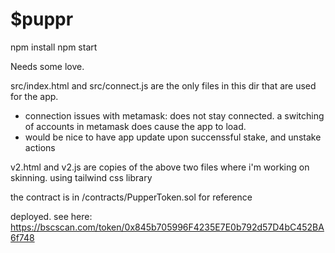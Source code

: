 # $puppr 

npm install
npm start


Needs some love.
 

src/index.html and src/connect.js are the only files in this dir that are used for the app.
- connection issues with metamask: does not stay connected. a switching of accounts in metamask does cause the app to load.
- would be nice to have app update upon succenssful stake, and unstake actions


v2.html and v2.js are copies of the above two files where i'm working on skinning. using tailwind css library


the contract is in /contracts/PupperToken.sol for reference

deployed. see here: https://bscscan.com/token/0x845b705996F4235E7E0b792d57D4bC452BA6f748